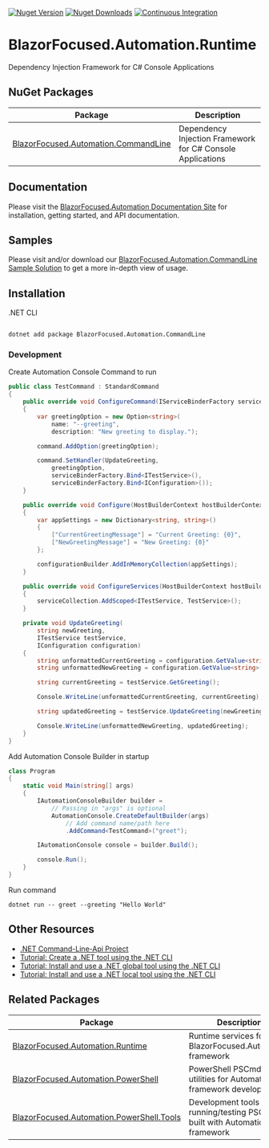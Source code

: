 [![Nuget Version](https://img.shields.io/nuget/v/BlazorFocused.Automation.CommandLine?logo=nuget)](https://www.nuget.org/packages/BlazorFocused.Automation.CommandLine)
[![Nuget Downloads](https://img.shields.io/nuget/dt/BlazorFocused.Automation.CommandLine?logo=nuget)](https://www.nuget.org/packages/BlazorFocused.Automation.CommandLine)
[![Continuous Integration](https://github.com/BlazorFocused/Automation/actions/workflows/continuous-integration.yml/badge.svg)](https://github.com/BlazorFocused/Automation/actions/workflows/continuous-integration.yml)

# BlazorFocused.Automation.Runtime

Dependency Injection Framework for C# Console Applications

## NuGet Packages

| Package                                                                                                      | Description                                                |
| ------------------------------------------------------------------------------------------------------------ | ---------------------------------------------------------- |
| [BlazorFocused.Automation.CommandLine](https://www.nuget.org/packages/BlazorFocused.Automation.CommandLine/) | Dependency Injection Framework for C# Console Applications |

## Documentation

Please visit the [BlazorFocused.Automation Documentation Site](https://BlazorFocused.github.io/Automation/) for installation, getting started, and API documentation.

## Samples

Please visit and/or download our [BlazorFocused.Automation.CommandLine Sample Solution](https://github.com/BlazorFocused/Automation/tree/main/samples/CommandLineSample) to get a more in-depth view of usage.

## Installation

.NET CLI

```dotnetcli

dotnet add package BlazorFocused.Automation.CommandLine

```

### Development

Create Automation Console Command to run

```csharp
public class TestCommand : StandardCommand
{
    public override void ConfigureCommand(IServiceBinderFactory serviceBinderFactory, Command command)
    {
        var greetingOption = new Option<string>(
            name: "--greeting",
            description: "New greeting to display.");

        command.AddOption(greetingOption);

        command.SetHandler(UpdateGreeting,
            greetingOption,
            serviceBinderFactory.Bind<ITestService>(),
            serviceBinderFactory.Bind<IConfiguration>());
    }

    public override void Configure(HostBuilderContext hostBuilderContext, IConfigurationBuilder configurationBuilder)
    {
        var appSettings = new Dictionary<string, string>()
        {
            ["CurrentGreetingMessage"] = "Current Greeting: {0}",
            ["NewGreetingMessage"] = "New Greeting: {0}"
        };

        configurationBuilder.AddInMemoryCollection(appSettings);
    }

    public override void ConfigureServices(HostBuilderContext hostBuilderContext, IServiceCollection services)
    {
        serviceCollection.AddScoped<ITestService, TestService>();
    }

    private void UpdateGreeting(
        string newGreeting,
        ITestService testService,
        IConfiguration configuration)
    {
        string unformattedCurrentGreeting = configuration.GetValue<string>("CurrentGreetingMessage");
        string unformattedNewGreeting = configuration.GetValue<string>("NewGreetingMessage");

        string currentGreeting = testService.GetGreeting();

        Console.WriteLine(unformattedCurrentGreeting, currentGreeting);

        string updatedGreeting = testService.UpdateGreeting(newGreeting);

        Console.WriteLine(unformattedNewGreeting, updatedGreeting);
    }
}
```

Add Automation Console Builder in startup

```csharp
class Program
{
    static void Main(string[] args)
    {
        IAutomationConsoleBuilder builder =
            // Passing in "args" is optional
            AutomationConsole.CreateDefaultBuilder(args)
                // Add command name/path here
                .AddCommand<TestCommand>("greet");

        IAutomationConsole console = builder.Build();

        console.Run();
    }
}
```

Run command

```dotnetcli
dotnet run -- greet --greeting "Hello World"
```

## Other Resources

- [.NET Command-Line-Api Project](https://github.com/dotnet/command-line-api)
- [Tutorial: Create a .NET tool using the .NET CLI](https://learn.microsoft.com/en-us/dotnet/core/tools/global-tools-how-to-create)
- [Tutorial: Install and use a .NET global tool using the .NET CLI](https://learn.microsoft.com/en-us/dotnet/core/tools/global-tools-how-to-use)
- [Tutorial: Install and use a .NET local tool using the .NET CLI](https://learn.microsoft.com/en-us/dotnet/core/tools/local-tools-how-to-use)

## Related Packages

| Package                                                                                                                | Description                                                                     |
| ---------------------------------------------------------------------------------------------------------------------- | ------------------------------------------------------------------------------- |
| [BlazorFocused.Automation.Runtime](https://www.nuget.org/packages/BlazorFocused.Automation.Runtime/)                   | Runtime services for BlazorFocused.Automation framework                         |
| [BlazorFocused.Automation.PowerShell](https://www.nuget.org/packages/BlazorFocused.Automation.PowerShell/)             | PowerShell PSCmdlet SDK utilities for Automation framework development          |
| [BlazorFocused.Automation.PowerShell.Tools](https://www.nuget.org/packages/BlazorFocused.Automation.PowerShell.Tools/) | Development tools for running/testing PSCmdlets built with Automation framework |
